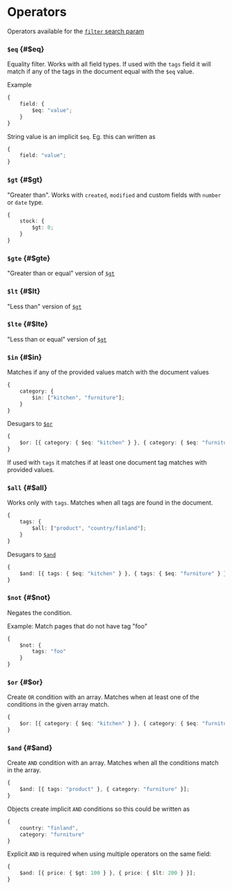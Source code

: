# Operators

Operators available for the [`filter` search param](/ui/api/params#filter)

### `$eq` {#$eq}

Equality filter. Works with all field types. If used with the `tags` field it
will match if any of the tags in the document equal with the `$eq` value.

Example

```ts
{
	field: {
		$eq: "value";
	}
}
```

String value is an implicit `$eq`. Eg. this can written as

```ts
{
	field: "value";
}
```

### `$gt` {#$gt}

"Greater than". Works with `created`, `modified` and custom fields with
`number` or `date` type.

```ts
{
	stock: {
		$gt: 0;
	}
}
```

### `$gte` {#$gte}

"Greater than or equal" version of [`$gt`](#$gt)

### `$lt` {#$lt}

"Less than" version of [`$gt`](#$gt)

### `$lte` {#$lte}

"Less than or equal" version of [`$gt`](#$gt)

### `$in` {#$in}

Matches if any of the provided values match with the document values

```ts
{
	category: {
		$in: ["kitchen", "furniture"];
	}
}
```

Desugars to [`$or`](#$or)

```ts
{
	$or: [{ category: { $eq: "kitchen" } }, { category: { $eq: "furniture" } }];
}
```

If used with `tags` it matches if at least one document tag matches with provided values.



### `$all` {#$all}

Works only with `tags`. Matches when all tags are found in the document.

```ts
{
	tags: {
		$all: ["product", "country/finland"];
	}
}
```

Desugars to [`$and`](#$and)

```ts
{
	$and: [{ tags: { $eq: "kitchen" } }, { tags: { $eq: "furniture" } }];
}
```

### `$not` {#$not}

Negates the condition.

Example: Match pages that do not have tag "foo"

```ts
{
	$not: {
		tags: "foo"
	}
}
```


### `$or` {#$or}

Create `OR` condition with an array. Matches when at least one of the
conditions in the given array match.

```ts
{
	$or: [{ category: { $eq: "kitchen" } }, { category: { $eq: "furniture" } }];
}
```

### `$and` {#$and}

Create `AND` condition with an array. Matches when all the conditions match in the array.

```ts
{
	$and: [{ tags: "product" }, { category: "furniture" }];
}
```

Objects create implicit `AND` conditions so this could be written as

```ts
{
	country: "finland",
    category: "furniture"
}
```

Explicit `AND` is required when using multiple operators on the same field:

```ts
{
	$and: [{ price: { $gt: 100 } }, { price: { $lt: 200 } }];
}
```
